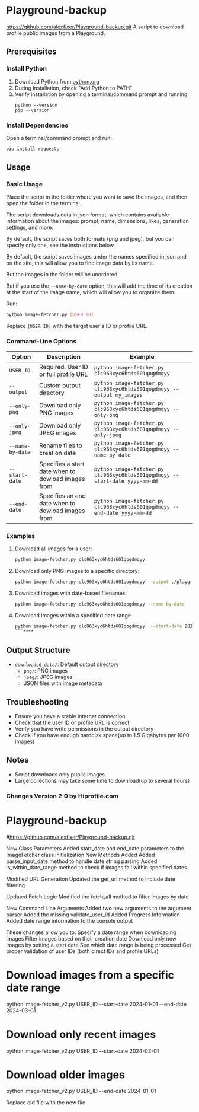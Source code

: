 # Playground-backup
https://github.com/alexfixer/Playground-backup.git
A script to download profile public images from a Playground.

## Prerequisites

### Install Python
1. Download Python from [python.org](https://www.python.org/downloads/)
2. During installation, check "Add Python to PATH"
3. Verify installation by opening a terminal/command prompt and running:
   ```
   python --version
   pip --version
   ```

### Install Dependencies
Open a terminal/command prompt and run:
```bash
pip install requests
```

## Usage

### Basic Usage
Place the script in the folder where you want to save the images, and then open the folder in the terminal.

The script downloads data in json format, which contains available information about the images: prompt, name, dimensions, likes, generation settings, and more.

By default, the script saves both formats (png and jpeg), but you can specify only one, see the instructions below.

By default, the script saves images under the names specified in json and on the site, this will allow you to find image data by its name.

But the images in the folder will be unordered.

But if you use the `--name-by-date` option, this will add the time of its creation at the start of the image name, which will allow you to organize them.

Run:
```bash
python image-fetcher.py [USER_ID]
```
Replace `[USER_ID]` with the target user's ID or profile URL.

### Command-Line Options

| Option | Description | Example |
|--------|-------------|---------|
| `USER_ID` | Required. User ID or full profile URL | `python image-fetcher.py clc963xyc6htds601qogdmqyy` |
| `--output` | Custom output directory | `python image-fetcher.py clc963xyc6htds601qogdmqyy --output my_images` |
| `--only-png` | Download only PNG images | `python image-fetcher.py clc963xyc6htds601qogdmqyy --only-png` |
| `--only-jpeg` | Download only JPEG images | `python image-fetcher.py clc963xyc6htds601qogdmqyy --only-jpeg` |
| `--name-by-date` | Rename files to creation date | `python image-fetcher.py clc963xyc6htds601qogdmqyy --name-by-date` |
| `--start-date` | Specifies a start date when to dowload images from | `python image-fetcher.py clc963xyc6htds601qogdmqyy --start-date yyyy-mm-dd` |
| `--end-date` | Specifies an end date when to dowload images from  | `python image-fetcher.py clc963xyc6htds601qogdmqyy --end-date yyyy-mm-dd` |


### Examples

1. Download all images for a user:
   ```bash
   python image-fetcher.py clc963xyc6htds601qogdmqyy
   ```

2. Download only PNG images to a specific directory:
   ```bash
   python image-fetcher.py clc963xyc6htds601qogdmqyy --output ./playground_images --only-png
   ```

3. Download images with date-based filenames:
   ```bash
   python image-fetcher.py clc963xyc6htds601qogdmqyy --name-by-date
   ```

4. Download images within a specified date range
   ```bash
   python image-fetcher.py clc963xyc6htds601qogdmqyy  --start-date 2024-01-01 --end-date 2024-03-01
   ```****

## Output Structure
- `downloaded_data/`: Default output directory
  - `png/`: PNG images
  - `jpeg/`: JPEG images
  - JSON files with image metadata

## Troubleshooting
- Ensure you have a stable internet connection
- Check that the user ID or profile URL is correct
- Verify you have write permissions in the output directory
- Check if you have enough harddisk space(up to 1.5 Gigabytes per 1000 images)

## Notes
- Script downloads only public images
- Large collections may take some time to download(up to several hours)


### Changes Version 2.0 by Hiprofile.com 
# Playground-backup
#https://github.com/alexfixer/Playground-backup.git


New Class Parameters
Added start_date and end_date parameters to the ImageFetcher class initialization
New Methods Added
Added parse_input_date method to handle date string parsing
Added is_within_date_range method to check if images fall within specified dates

Modified URL Generation
Updated the get_url method to include date filtering

Updated Fetch Logic
Modified the fetch_all method to filter images by date

New Command Line Arguments
Added two new arguments to the argument parser
Added the missing validate_user_id 
Added Progress Information
Added date range information to the console output

These changes allow you to:
Specify a date range when downloading images
Filter images based on their creation date
Download only new images by setting a start date
See which date range is being processed
Get proper validation of user IDs (both direct IDs and profile URLs)

# Download images from a specific date range
python image-fetcher_v2.py USER_ID --start-date 2024-01-01 --end-date 2024-03-01

# Download only recent images
python image-fetcher_v2.py USER_ID --start-date 2024-03-01

# Download older images
python image-fetcher_v2.py USER_ID --end-date 2024-01-01

Replace old file with the new file
